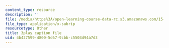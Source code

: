 ```yaml
---
content_type: resource
description: ''
file: /media/https%3A/open-learning-course-data-rc.s3.amazonaws.com/15-071-the-analytics-edge-spring-2017/4b42759948005d679cbbc5504d94a7d3_Cks6Wn29TLg.vtt
file_type: application/x-subrip
resourcetype: Other
title: 3play caption file
uid: 4b427599-4800-5d67-9cbb-c5504d94a7d3
---
```

